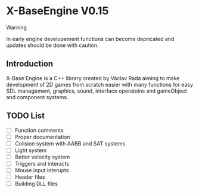 # X-BaseEngine V0.15

> [!Warning]
> In early engine developement functions can become depricated and updates should be done with caution.

## Introduction
X-Base Engine is a C++ library created by Václav Rada aiming to make development of 2D games from scratch easier with many functions for easy SDL management, graphics, sound, interface operatoins and gameObject and component systems.


## TODO List
- [ ] Function comments
- [ ] Proper documentation
- [ ] Colision system with AABB and SAT systems
- [ ] Light system
- [ ] Better velocity system
- [ ] Triggers and interacts
- [ ] Mouse input interupts 
- [ ] Header files
- [ ] Building DLL files
